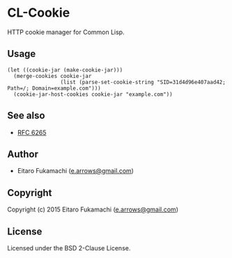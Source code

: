 # CL-Cookie

HTTP cookie manager for Common Lisp.

## Usage

```common-lisp
(let ((cookie-jar (make-cookie-jar)))
  (merge-cookies cookie-jar
                 (list (parse-set-cookie-string "SID=31d4d96e407aad42; Path=/; Domain=example.com")))
  (cookie-jar-host-cookies cookie-jar "example.com"))
```

## See also

- [RFC 6265](http://tools.ietf.org/html/rfc6265)

## Author

* Eitaro Fukamachi (e.arrows@gmail.com)

## Copyright

Copyright (c) 2015 Eitaro Fukamachi (e.arrows@gmail.com)

## License

Licensed under the BSD 2-Clause License.
